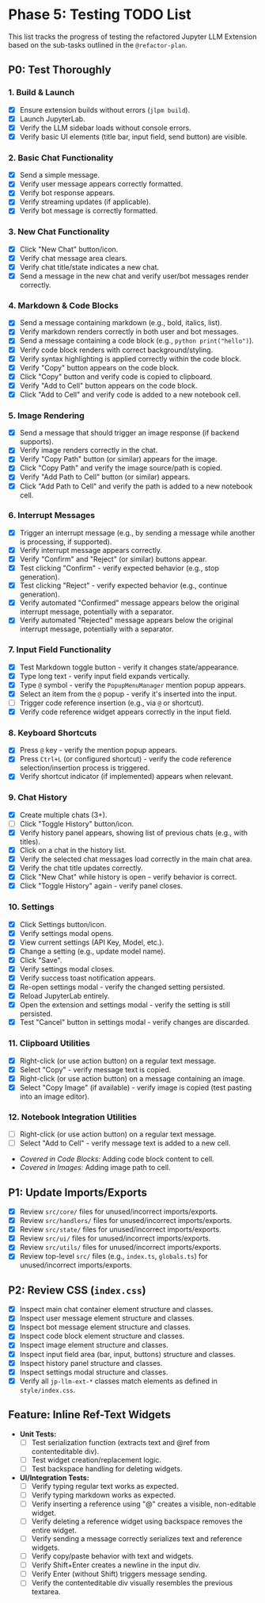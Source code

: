 # Phase 5: Testing TODO List

This list tracks the progress of testing the refactored Jupyter LLM Extension based on the sub-tasks outlined in the `@refactor-plan`.

## P0: Test Thoroughly

### 1. Build & Launch
- [X] Ensure extension builds without errors (`jlpm build`).
- [X] Launch JupyterLab.
- [X] Verify the LLM sidebar loads without console errors.
- [X] Verify basic UI elements (title bar, input field, send button) are visible.

### 2. Basic Chat Functionality
- [X] Send a simple message.
- [X] Verify user message appears correctly formatted.
- [X] Verify bot response appears.
- [X] Verify streaming updates (if applicable).
- [X] Verify bot message is correctly formatted.

### 3. New Chat Functionality
- [X] Click "New Chat" button/icon.
- [X] Verify chat message area clears.
- [X] Verify chat title/state indicates a new chat.
- [X] Send a message in the new chat and verify user/bot messages render correctly.

### 4. Markdown & Code Blocks
- [X] Send a message containing markdown (e.g., bold, italics, list).
- [X] Verify markdown renders correctly in both user and bot messages.
- [X] Send a message containing a code block (e.g., ```python print("hello")```).
- [X] Verify code block renders with correct background/styling.
- [X] Verify syntax highlighting is applied correctly within the code block.
- [X] Verify "Copy" button appears on the code block.
- [X] Click "Copy" button and verify code is copied to clipboard.
- [X] Verify "Add to Cell" button appears on the code block.
- [X] Click "Add to Cell" and verify code is added to a new notebook cell.

### 5. Image Rendering
- [X] Send a message that should trigger an image response (if backend supports).
- [X] Verify image renders correctly in the chat.
- [X] Verify "Copy Path" button (or similar) appears for the image.
- [X] Click "Copy Path" and verify the image source/path is copied.
- [X] Verify "Add Path to Cell" button (or similar) appears.
- [X] Click "Add Path to Cell" and verify the path is added to a new notebook cell.

### 6. Interrupt Messages
- [X] Trigger an interrupt message (e.g., by sending a message while another is processing, if supported).
- [X] Verify interrupt message appears correctly.
- [X] Verify "Confirm" and "Reject" (or similar) buttons appear.
- [X] Test clicking "Confirm" - verify expected behavior (e.g., stop generation).
- [X] Test clicking "Reject" - verify expected behavior (e.g., continue generation).
- [X] Verify automated "Confirmed" message appears below the original interrupt message, potentially with a separator.
- [X] Verify automated "Rejected" message appears below the original interrupt message, potentially with a separator.

### 7. Input Field Functionality
- [X] Test Markdown toggle button - verify it changes state/appearance.
- [X] Type long text - verify input field expands vertically.
- [X] Type `@` symbol - verify the `PopupMenuManager` mention popup appears.
- [X] Select an item from the `@` popup - verify it's inserted into the input.
- [ ] Trigger code reference insertion (e.g., via `@` or shortcut).
- [X] Verify code reference widget appears correctly in the input field.

### 8. Keyboard Shortcuts
- [X] Press `@` key - verify the mention popup appears.
- [X] Press `Ctrl+L` (or configured shortcut) - verify the code reference selection/insertion process is triggered.
- [X] Verify shortcut indicator (if implemented) appears when relevant.

### 9. Chat History
- [X] Create multiple chats (3+).
- [ ] Click "Toggle History" button/icon.
- [X] Verify history panel appears, showing list of previous chats (e.g., with titles).
- [X] Click on a chat in the history list.
- [X] Verify the selected chat messages load correctly in the main chat area.
- [X] Verify the chat title updates correctly.
- [X] Click "New Chat" while history is open - verify behavior is correct.
- [X] Click "Toggle History" again - verify panel closes.

### 10. Settings
- [X] Click Settings button/icon.
- [X] Verify settings modal opens.
- [X] View current settings (API Key, Model, etc.).
- [X] Change a setting (e.g., update model name).
- [X] Click "Save".
- [X] Verify settings modal closes.
- [X] Verify success toast notification appears.
- [X] Re-open settings modal - verify the changed setting persisted.
- [X] Reload JupyterLab entirely.
- [X] Open the extension and settings modal - verify the setting is still persisted.
- [X] Test "Cancel" button in settings modal - verify changes are discarded.

### 11. Clipboard Utilities
- [X] Right-click (or use action button) on a regular text message.
- [X] Select "Copy" - verify message text is copied.
- [X] Right-click (or use action button) on a message containing an image.
- [X] Select "Copy Image" (if available) - verify image is copied (test pasting into an image editor).

### 12. Notebook Integration Utilities
- [ ] Right-click (or use action button) on a regular text message.
- [ ] Select "Add to Cell" - verify message text is added to a new cell.
- *Covered in Code Blocks:* Adding code block content to cell.
- *Covered in Images:* Adding image path to cell.

## P1: Update Imports/Exports
- [X] Review `src/core/` files for unused/incorrect imports/exports.
- [X] Review `src/handlers/` files for unused/incorrect imports/exports.
- [X] Review `src/state/` files for unused/incorrect imports/exports.
- [X] Review `src/ui/` files for unused/incorrect imports/exports.
- [X] Review `src/utils/` files for unused/incorrect imports/exports.
- [X] Review top-level `src/` files (e.g., `index.ts`, `globals.ts`) for unused/incorrect imports/exports.

## P2: Review CSS (`index.css`)
- [x] Inspect main chat container element structure and classes.
- [x] Inspect user message element structure and classes.
- [x] Inspect bot message element structure and classes.
- [x] Inspect code block element structure and classes.
- [x] Inspect image element structure and classes.
- [x] Inspect input field area (bar, input, buttons) structure and classes.
- [x] Inspect history panel structure and classes.
- [x] Inspect settings modal structure and classes.
- [x] Verify all `jp-llm-ext-*` classes match elements as defined in `style/index.css`.

## Feature: Inline Ref-Text Widgets
- **Unit Tests:**
  - [ ] Test serialization function (extracts text and @ref from contenteditable div).
  - [ ] Test widget creation/replacement logic.
  - [ ] Test backspace handling for deleting widgets.
- **UI/Integration Tests:**
  - [ ] Verify typing regular text works as expected.
  - [ ] Verify typing markdown works as expected.
  - [ ] Verify inserting a reference using "@" creates a visible, non-editable widget.
  - [ ] Verify deleting a reference widget using backspace removes the entire widget.
  - [ ] Verify sending a message correctly serializes text and reference widgets.
  - [ ] Verify copy/paste behavior with text and widgets.
  - [ ] Verify Shift+Enter creates a newline in the input div.
  - [ ] Verify Enter (without Shift) triggers message sending.
  - [ ] Verify the contenteditable div visually resembles the previous textarea.